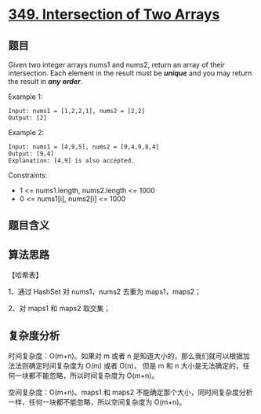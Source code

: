 # [349. Intersection of Two Arrays](https://leetcode.com/problems/intersection-of-two-arrays/)

## 题目

Given two integer arrays nums1 and nums2, return an array of their intersection. 
Each element in the result must be ***unique*** and you may return the result in ***any order***.

Example 1:
```
Input: nums1 = [1,2,2,1], nums2 = [2,2]
Output: [2]
```

Example 2:
```
Input: nums1 = [4,9,5], nums2 = [9,4,9,8,4]
Output: [9,4]
Explanation: [4,9] is also accepted.
```

Constraints:
- 1 <= nums1.length, nums2.length <= 1000
- 0 <= nums1[i], nums2[i] <= 1000

## 题目含义


## 算法思路

【哈希表】

1、通过 HashSet 对 nums1，nums2 去重为 maps1，maps2；

2、对 maps1 和 maps2 取交集；

## 复杂度分析

时间复杂度：O(m+n)。如果对 m 或者 n 是知道大小的，那么我们就可以根据加法法则确定时间复杂度为 O(m) 或者 O(n)，
但是 m 和 n 大小是无法确定的，任何一块都不能忽略，所以时间复杂度为 O(m+n)。

空间复杂度：O(m+n)。maps1 和 maps2 不能确定那个大小，同时间复杂度分析一样，任何一块都不能忽略，所以空间复杂度为 O(m+n)。